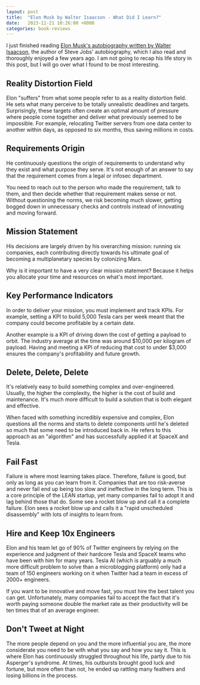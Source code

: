 ```yaml
---
layout: post
title:  "Elon Musk by Walter Isaacson - What Did I Learn?"
date:   2023-12-21 10:26:00 +0000
categories: book-reviews
---
```


I just finished reading [Elon Musk's autobiography written by Walter Isaacson](https://www.amazon.co.uk/Audible-Elon-Musk/dp/B0C62HLWRR/ref=sr_1_3?keywords=Elon+Musk&amp;qid=1703158224&amp;sr=8-3&_encoding=UTF8&tag=devzenflow-21&linkCode=ur2&linkId=fd53d5ed6c8e5bffc9bd818dbe26ae8a&camp=1634&creative=6738), the author of Steve Jobs' autobiography, which I also read and thoroughly enjoyed a few years ago. I am not going to recap his life story in this post, but I will go over what I found to be most interesting.


## Reality Distortion Field

Elon "suffers" from what some people refer to as a reality distortion field. He sets what many perceive to be totally unrealistic deadlines and targets. Surprisingly, these targets often create an optimal amount of pressure where people come together and deliver what previously seemed to be impossible. For example, relocating Twitter servers from one data center to another within days, as opposed to six months, thus saving millions in costs.

## Requirements Origin

He continuously questions the origin of requirements to understand why they exist and what purpose they serve. It's not enough of an answer to say that the requirement comes from a legal or infosec department.

You need to reach out to the person who made the requirement, talk to them, and then decide whether that requirement makes sense or not. Without questioning the norms, we risk becoming much slower, getting bogged down in unnecessary checks and controls instead of innovating and moving forward.

## Mission Statement

His decisions are largely driven by his overarching mission: running six companies, each contributing directly towards his ultimate goal of becoming a multiplanetary species by colonizing Mars.

Why is it important to have a very clear mission statement? Because it helps you allocate your time and resources on what's most important.

## Key Performance Indicators

In order to deliver your mission, you must implement and track KPIs. For example, setting a KPI to build 5,000 Tesla cars per week meant that the company could become profitable by a certain date.

Another example is a KPI of driving down the cost of getting a payload to orbit. The industry average at the time was around $10,000 per kilogram of payload. Having and meeting a KPI of reducing that cost to under $3,000 ensures the company's profitability and future growth.

## Delete, Delete, Delete

It's relatively easy to build something complex and over-engineered. Usually, the higher the complexity, the higher is the cost of build and maintenance. It's much more difficult to build a solution that is both elegant and effective.

When faced with something incredibly expensive and complex, Elon questions all the norms and starts to delete components until he's deleted so much that some need to be introduced back in. He refers to this approach as an "algorithm" and has successfully applied it at SpaceX and Tesla.

## Fail Fast

Failure is where most learning takes place. Therefore, failure is good, but only as long as you can learn from it. Companies that are too risk-averse and never fail end up being too slow and ineffective in the long term. This is a core principle of the LEAN startup, yet many companies fail to adopt it and lag behind those that do. Some see a rocket blow up and call it a complete failure. Elon sees a rocket blow up and calls it a "rapid unscheduled disassembly" with lots of insights to learn from.

## Hire and Keep 10x Engineers

Elon and his team let go of 90% of Twitter engineers by relying on the experience and judgment of their hardcore Tesla and SpaceX teams who have been with him for many years. Tesla AI (which is arguably a much more difficult problem to solve than a microblogging platform) only had a team of 150 engineers working on it when Twitter had a team in excess of 2000+ engineers.

If you want to be innovative and move fast, you must hire the best talent you can get. Unfortunately, many companies fail to accept the fact that it's worth paying someone double the market rate as their productivity will be ten times that of an average engineer.

## Don't Tweet at Night

The more people depend on you and the more influential you are, the more considerate you need to be with what you say and how you say it. This is where Elon has continuously struggled throughout his life, partly due to his Asperger's syndrome. At times, his outbursts brought good luck and fortune, but more often than not, he ended up rattling many feathers and losing billions in the process.

